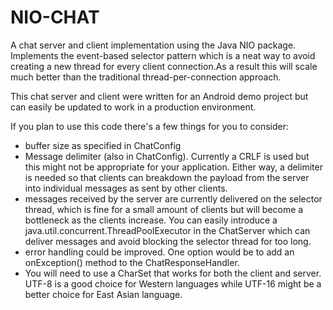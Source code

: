 NIO-CHAT
=======

A chat server and client implementation using the Java NIO package. Implements the event-based selector pattern which is a neat way to avoid creating a new thread for every client connection.As a result this will scale much better than the traditional thread-per-connection approach. 

This chat server and client were written for an Android demo project but can easily be updated to work in a production environment.

If you plan to use this code there's a few things for you to consider:

- buffer size as specified in ChatConfig
- Message delimiter (also in ChatConfig). Currently a CRLF is used but this might not be appropriate for your application. Either way, a delimiter is needed so that clients can breakdown the payload from the server into individual messages as sent by other clients. 
- messages received by the server are currently delivered on the selector thread, which is fine for a small amount of clients but will become a bottleneck as the clients increase. You can easily introduce a java.util.concurrent.ThreadPoolExecutor in the ChatServer which can deliver messages and avoid blocking the selector thread for too long. 
- error handling could be improved. One option would be to add an onException() method to the ChatResponseHandler. 
- You will need to use a CharSet that works for both the client and server. UTF-8 is a good choice for Western languages while UTF-16 might be a better choice for East Asian language. 
